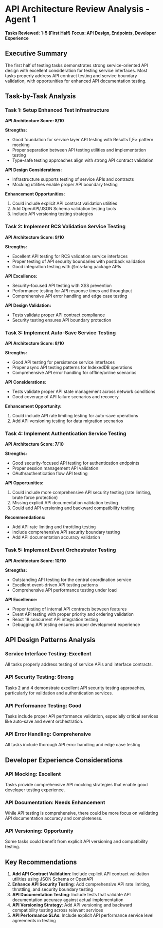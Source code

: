 # API Architecture Review Analysis - Agent 1
**Tasks Reviewed: 1-5 (First Half)**
**Focus: API Design, Endpoints, Developer Experience**

## Executive Summary

The first half of testing tasks demonstrates strong service-oriented API design with excellent consideration for testing service interfaces. Most tasks properly address API contract testing and service boundary validation, with opportunities for enhanced API documentation testing.

## Task-by-Task Analysis

### Task 1: Setup Enhanced Test Infrastructure
**API Architecture Score: 8/10**

**Strengths:**
- Good foundation for service layer API testing with Result<T,E> pattern mocking
- Proper separation between API testing utilities and implementation testing
- Type-safe testing approaches align with strong API contract validation

**API Design Considerations:**
- Infrastructure supports testing of service APIs and contracts
- Mocking utilities enable proper API boundary testing

**Enhancement Opportunities:**
1. Could include explicit API contract validation utilities
2. Add OpenAPI/JSON Schema validation testing tools
3. Include API versioning testing strategies

### Task 2: Implement RCS Validation Service Testing
**API Architecture Score: 9/10**

**Strengths:**
- Excellent API testing for RCS validation service interfaces
- Proper testing of API security boundaries with postback validation
- Good integration testing with @rcs-lang package APIs

**API Excellence:**
- Security-focused API testing with XSS prevention
- Performance testing for API response times and throughput
- Comprehensive API error handling and edge case testing

**API Design Validation:**
- Tests validate proper API contract compliance
- Security testing ensures API boundary protection

### Task 3: Implement Auto-Save Service Testing
**API Architecture Score: 8/10**

**Strengths:**
- Good API testing for persistence service interfaces
- Proper async API testing patterns for IndexedDB operations
- Comprehensive API error handling for offline/online scenarios

**API Considerations:**
- Tests validate proper API state management across network conditions
- Good coverage of API failure scenarios and recovery

**Enhancement Opportunity:**
1. Could include API rate limiting testing for auto-save operations
2. Add API versioning testing for data migration scenarios

### Task 4: Implement Authentication Service Testing
**API Architecture Score: 7/10**

**Strengths:**
- Good security-focused API testing for authentication endpoints
- Proper session management API validation
- OAuth/authentication flow API testing

**API Opportunities:**
1. Could include more comprehensive API security testing (rate limiting, brute force protection)
2. Missing explicit API documentation validation testing
3. Could add API versioning and backward compatibility testing

**Recommendations:**
- Add API rate limiting and throttling testing
- Include comprehensive API security boundary testing
- Add API documentation accuracy validation

### Task 5: Implement Event Orchestrator Testing
**API Architecture Score: 10/10**

**Strengths:**
- Outstanding API testing for the central coordination service
- Excellent event-driven API testing patterns
- Comprehensive API performance testing under load

**API Excellence:**
- Proper testing of internal API contracts between features
- Event API testing with proper priority and ordering validation
- React 18 concurrent API integration testing
- Debugging API testing ensures proper development experience

## API Design Patterns Analysis

### Service Interface Testing: Excellent
All tasks properly address testing of service APIs and interface contracts.

### API Security Testing: Strong
Tasks 2 and 4 demonstrate excellent API security testing approaches, particularly for validation and authentication services.

### API Performance Testing: Good
Tasks include proper API performance validation, especially critical services like auto-save and event orchestration.

### API Error Handling: Comprehensive
All tasks include thorough API error handling and edge case testing.

## Developer Experience Considerations

### API Mocking: Excellent
Tasks provide comprehensive API mocking strategies that enable good developer testing experience.

### API Documentation: Needs Enhancement
While API testing is comprehensive, there could be more focus on validating API documentation accuracy and completeness.

### API Versioning: Opportunity
Some tasks could benefit from explicit API versioning and compatibility testing.

## Key Recommendations

1. **Add API Contract Validation**: Include explicit API contract validation utilities using JSON Schema or OpenAPI
2. **Enhance API Security Testing**: Add comprehensive API rate limiting, throttling, and security boundary testing
3. **API Documentation Testing**: Include tests that validate API documentation accuracy against actual implementation
4. **API Versioning Strategy**: Add API versioning and backward compatibility testing across relevant services
5. **API Performance SLAs**: Include explicit API performance service level agreements in testing